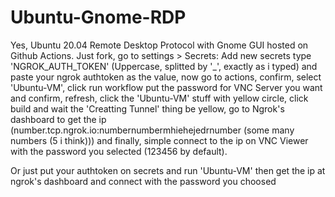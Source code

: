# Ubuntu-Gnome-RDP
Yes, Ubuntu 20.04 Remote Desktop Protocol with Gnome GUI hosted on Github Actions.
Just fork, go to settings > Secrets: Add new secrets type 'NGROK_AUTH_TOKEN' (Uppercase, splitted by '\_', exactly as i typed) and paste your ngrok authtoken as the value, now go to actions, confirm, select 'Ubuntu-VM', click run workflow put the password for VNC Server you want and confirm, refresh, click the 'Ubuntu-VM' stuff with yellow circle, click build and wait the 'Creatting Tunnel' thing be yellow, go to Ngrok's dashboard to get the ip (number.tcp.ngrok.io:numbernumbermhiehejedrnumber (some many numbers (5 i think))) and finally, simple connect to the ip on VNC Viewer with the password you selected (123456 by default).

Or just put your authtoken on secrets and run 'Ubuntu-VM' then get the ip at ngrok's dashboard and connect with the password you choosed
